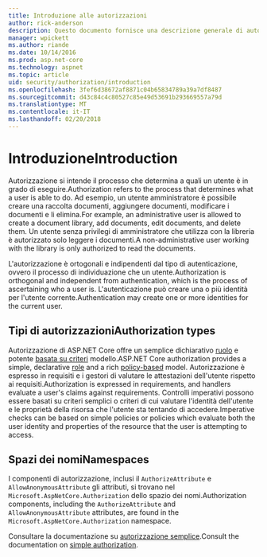 ```yaml
---
title: Introduzione alle autorizzazioni
author: rick-anderson
description: Questo documento fornisce una descrizione generale di autorizzazione e illustra le correlazioni tra autorizzazione ASP.NET Core.
manager: wpickett
ms.author: riande
ms.date: 10/14/2016
ms.prod: asp.net-core
ms.technology: aspnet
ms.topic: article
uid: security/authorization/introduction
ms.openlocfilehash: 3fef6d38672af8871c04b65834789a39a7df8487
ms.sourcegitcommit: d43c84c4c80527c85e49d53691b293669557a79d
ms.translationtype: MT
ms.contentlocale: it-IT
ms.lasthandoff: 02/20/2018
---
```

# <a name="introduction"></a><span data-ttu-id="4356b-103">Introduzione</span><span class="sxs-lookup"><span data-stu-id="4356b-103">Introduction</span></span>

<a name="security-authorization-introduction"></a>

<span data-ttu-id="4356b-104">Autorizzazione si intende il processo che determina a quali un utente è in grado di eseguire.</span><span class="sxs-lookup"><span data-stu-id="4356b-104">Authorization refers to the process that determines what a user is able to do.</span></span> <span data-ttu-id="4356b-105">Ad esempio, un utente amministratore è possibile creare una raccolta documenti, aggiungere documenti, modificare i documenti e li elimina.</span><span class="sxs-lookup"><span data-stu-id="4356b-105">For example, an administrative user is allowed to create a document library, add documents, edit documents, and delete them.</span></span> <span data-ttu-id="4356b-106">Un utente senza privilegi di amministratore che utilizza con la libreria è autorizzato solo leggere i documenti.</span><span class="sxs-lookup"><span data-stu-id="4356b-106">A non-administrative user working with the library is only authorized to read the documents.</span></span>

<span data-ttu-id="4356b-107">L'autorizzazione è ortogonali e indipendenti dal tipo di autenticazione, ovvero il processo di individuazione che un utente.</span><span class="sxs-lookup"><span data-stu-id="4356b-107">Authorization is orthogonal and independent from authentication, which is the process of ascertaining who a user is.</span></span> <span data-ttu-id="4356b-108">L'autenticazione può creare una o più identità per l'utente corrente.</span><span class="sxs-lookup"><span data-stu-id="4356b-108">Authentication may create one or more identities for the current user.</span></span>

## <a name="authorization-types"></a><span data-ttu-id="4356b-109">Tipi di autorizzazioni</span><span class="sxs-lookup"><span data-stu-id="4356b-109">Authorization types</span></span>

<span data-ttu-id="4356b-110">Autorizzazione di ASP.NET Core offre un semplice dichiarativo [ruolo](roles.md) e potente [basata su criteri](policies.md) modello.</span><span class="sxs-lookup"><span data-stu-id="4356b-110">ASP.NET Core authorization provides a simple, declarative [role](roles.md) and a rich [policy-based](policies.md) model.</span></span> <span data-ttu-id="4356b-111">Autorizzazione è espresso in requisiti e i gestori di valutare le attestazioni dell'utente rispetto ai requisiti.</span><span class="sxs-lookup"><span data-stu-id="4356b-111">Authorization is expressed in requirements, and handlers evaluate a user's claims against requirements.</span></span> <span data-ttu-id="4356b-112">Controlli imperativi possono essere basati su criteri semplici o criteri di cui valutare l'identità dell'utente e le proprietà della risorsa che l'utente sta tentando di accedere.</span><span class="sxs-lookup"><span data-stu-id="4356b-112">Imperative checks can be based on simple policies or policies which evaluate both the user identity and properties of the resource that the user is attempting to access.</span></span>

## <a name="namespaces"></a><span data-ttu-id="4356b-113">Spazi dei nomi</span><span class="sxs-lookup"><span data-stu-id="4356b-113">Namespaces</span></span>

<span data-ttu-id="4356b-114">I componenti di autorizzazione, inclusi il `AuthorizeAttribute` e `AllowAnonymousAttribute` gli attributi, si trovano nel `Microsoft.AspNetCore.Authorization` dello spazio dei nomi.</span><span class="sxs-lookup"><span data-stu-id="4356b-114">Authorization components, including the `AuthorizeAttribute` and `AllowAnonymousAttribute` attributes, are found in the `Microsoft.AspNetCore.Authorization` namespace.</span></span>

<span data-ttu-id="4356b-115">Consultare la documentazione su [autorizzazione semplice](xref:security/authorization/simple).</span><span class="sxs-lookup"><span data-stu-id="4356b-115">Consult the documentation on [simple authorization](xref:security/authorization/simple).</span></span>
